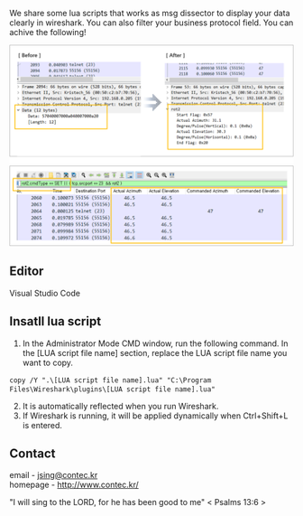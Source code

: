 We share some lua scripts that works as msg dissector to display your data clearly in wireshark. You can also filter your business protocol field. 
You can achive the following!  

![IMAGE ALT TEXT HERE](./document/image/LuaDissector.png)
![IMAGE ALT TEXT HERE](./document/image/lilstView.png)

## Editor
Visual Studio Code
## Insatll lua script 
1. In the Administrator Mode CMD window, run the following command. In the [LUA script file name] section, replace the LUA script file name you want to copy.
```
copy /Y ".\[LUA script file name].lua" "C:\Program Files\Wireshark\plugins\[LUA script file name].lua"
```
2. It is automatically reflected when you run Wireshark.  
3. If Wireshark is running, it will be applied dynamically when Ctrl+Shift+L is entered.  
## Contact
email - jsing@contec.kr   
homepage - http://www.contec.kr/

  
"I will sing to the LORD, for he has been good to me" < Psalms 13:6 > 
